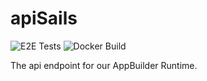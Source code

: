 # apiSails

![E2E Tests](https://github.com/digi-serve/ab_service_api_sails/actions/workflows/e2e-tests.yml/badge.svg) ![Docker Build](https://github.com/digi-serve/ab_service_api_sails/actions/workflows/build-on-commit.yml/badge.svg)

The api endpoint for our AppBuilder Runtime.
